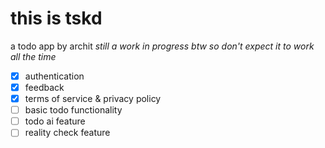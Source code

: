 # this is tskd
a todo app by archit
*still a work in progress btw so don't expect it to work all the time*

- [x] authentication
- [x] feedback
- [x] terms of service & privacy policy
- [ ] basic todo functionality
- [ ] todo ai feature
- [ ] reality check feature
